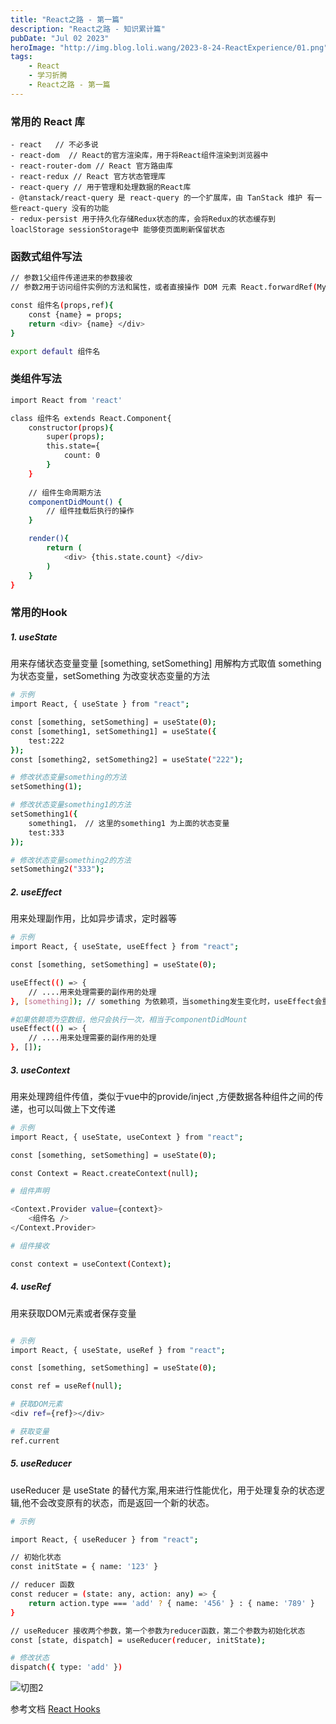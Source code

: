```yaml
---
title: "React之路 - 第一篇"
description: "React之路 - 知识累计篇"
pubDate: "Jul 02 2023"
heroImage: "http://img.blog.loli.wang/2023-8-24-ReactExperience/01.png"
tags:
    - React
    - 学习折腾
    - React之路 - 第一篇
---
```


### 常用的 React 库

    - react   // 不必多说
    - react-dom  // React的官方渲染库，用于将React组件渲染到浏览器中
    - react-router-dom // React 官方路由库
    - react-redux // React 官方状态管理库
    - react-query // 用于管理和处理数据的React库
    - @tanstack/react-query 是 react-query 的一个扩展库，由 TanStack 维护 有一些react-query 没有的功能
    - redux-persist 用于持久化存储Redux状态的库，会将Redux的状态缓存到loaclStorage sessionStorage中 能够使页面刷新保留状态

### 函数式组件写法

```bash
// 参数1父组件传递进来的参数接收
// 参数2用于访问组件实例的方法和属性，或者直接操作 DOM 元素 React.forwardRef(MyComponent)

const 组件名(props,ref){
    const {name} = props;
    return <div> {name} </div>
}

export default 组件名
```

### 类组件写法

```bash
import React from 'react'

class 组件名 extends React.Component{
    constructor(props){
        super(props);
        this.state={
            count: 0
        }
    }
    
    // 组件生命周期方法
    componentDidMount() {
        // 组件挂载后执行的操作
    }

    render(){
        return (
            <div> {this.state.count} </div>
        )
    }
}

```

### 常用的Hook

##### 1. useState
用来存储状态变量变量 [something, setSomething] 用解构方式取值
something 为状态变量，setSomething 为改变状态变量的方法

```bash 
# 示例
import React, { useState } from "react";

const [something, setSomething] = useState(0); 
const [something1, setSomething1] = useState({
    test:222
});
const [something2, setSomething2] = useState("222");

# 修改状态变量something的方法
setSomething(1);

# 修改状态变量something1的方法
setSomething1({
    something1， // 这里的something1 为上面的状态变量   
    test:333
});

# 修改状态变量something2的方法
setSomething2("333");

```

##### 2. useEffect

用来处理副作用，比如异步请求，定时器等

```bash
# 示例
import React, { useState, useEffect } from "react";

const [something, setSomething] = useState(0);

useEffect(() => {
    // ....用来处理需要的副作用的处理
}, [something]); // something 为依赖项，当something发生变化时，useEffect会重新执行

#如果依赖项为空数组，他只会执行一次，相当于componentDidMount
useEffect(() => {
    // ....用来处理需要的副作用的处理
}, []);

```

##### 3. useContext

用来处理跨组件传值，类似于vue中的provide/inject ,方便数据各种组件之间的传递，也可以叫做上下文传递

```bash
# 示例
import React, { useState, useContext } from "react";

const [something, setSomething] = useState(0);

const Context = React.createContext(null);

# 组件声明

<Context.Provider value={context}>
    <组件名 />
</Context.Provider>

# 组件接收

const context = useContext(Context);

```


##### 4. useRef

用来获取DOM元素或者保存变量

```bash

# 示例
import React, { useState, useRef } from "react";

const [something, setSomething] = useState(0);

const ref = useRef(null);

# 获取DOM元素
<div ref={ref}></div>

# 获取变量
ref.current

```

##### 5. useReducer
useReducer 是 useState 的替代方案,用来进行性能优化，用于处理复杂的状态逻辑,他不会改变原有的状态，而是返回一个新的状态。

``` bash
# 示例

import React, { useReducer } from "react";

// 初始化状态
const initState = { name: '123' }

// reducer 函数
const reducer = (state: any, action: any) => {
    return action.type === 'add' ? { name: '456' } : { name: '789' }
}

// useReducer 接收两个参数，第一个参数为reducer函数，第二个参数为初始化状态
const [state, dispatch] = useReducer(reducer, initState);

# 修改状态
dispatch({ type: 'add' })

```
![切图2](http://img.blog.loli.wang/2023-8-24-ReactExperience/02.png)






参考文档 [React Hooks](https://react.docschina.org/docs/hooks-intro.html)


